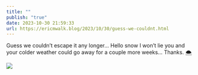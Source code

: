 ```yaml
---
title: ""
publish: "true"
date: 2023-10-30 21:59:33
url: https://ericmwalk.blog/2023/10/30/guess-we-couldnt.html
---
```

Guess we couldn’t escape it any longer… Hello snow I won’t lie you and your colder weather could go away for a couple more weeks… Thanks. 🌨️

![](https://ericmwalk.blog/uploads/2023/45c9f56d-efd9-4049-8a23-9a24d919f2b2.jpg)